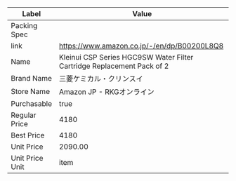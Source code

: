 | Label           | Value                                                                  |
| --------------- | ---------------------------------------------------------------------- |
| Packing Spec    |                                                                        |
| link            | https://www.amazon.co.jp/-/en/dp/B00200L8Q8                            |
| Name            | Kleinui CSP Series HGC9SW Water Filter Cartridge Replacement Pack of 2 |
| Brand Name      | 三菱ケミカル・クリンスイ                                                           |
| Store Name      | Amazon JP - RKGオンライン                                                   |
| Purchasable     | true                                                                   |
| Regular Price   | 4180                                                                   |
| Best Price      | 4180                                                                   |
| Unit Price      | 2090.00                                                                |
| Unit Price Unit | item                                                                   |
